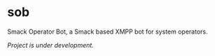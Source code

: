 # sob

Smack Operator Bot, a Smack based XMPP bot for system operators.

_Project is under development._
